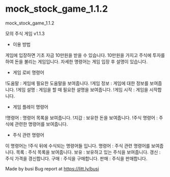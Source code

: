 # mock_stock_game_1.1.2
mock_stock_game_1.1.2

모의 주식 게임 v1.1.3

- 이용 방법

게임에 입장하면 기초 자금 10만원을 받을 수 있습니다.
10만원을 가지고 주식에 투자를 하여 돈을 불리는 게임입니다.
자세한 명령어는 게임 입장 후 설명이 있습니다.


- 게임 로비 명령어

!도움말 : 게임에 필요한 도움말을 보여줍니다.
!게임 정보 : 게임에 대한 정보를 보여줍니다.
!게임 설명 : 게임을 할 때 필요한 설명을 보여줍니다.
!게임 시작 : 게임을 시작합니다.

- 게임 플레이 명령어

!명령어 : 명령어 목록을 보여줍니다.
!지갑 : 보유한 돈을 보여줍니다.
!주식 명령어 : 주식에 관련한 명령어를 보여줍니다.

- 주식 관련 명령어

이 명령어는 !주식 뒤에 수식되는 명령어들 입니다.
명령어 : 주식 관련 명령어를 보여줍니다.
목록 : 주식 목록을 보여줍니다.
보유 : 보유하고 있는 주식을 보여줍니다.
갱신 : 주식 가격을 갱신합니다.
구매 : 주식을 구매합니다.
판매 : 주식을 판매합니다.


Made by busi
Bug report at https://litt.ly/busi
